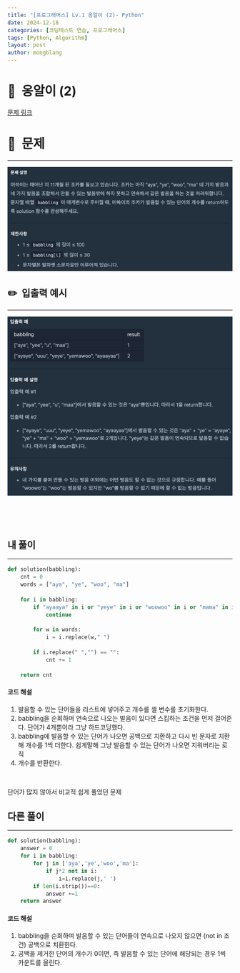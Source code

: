 ```yaml
---
title: "[프로그래머스] Lv.1 옹알이 (2)- Python"
date: 2024-12-18  
categories: [코딩테스트 연습, 프로그래머스]
tags: [Python, Algorithm]
layout: post
author: mongblang
---
```


# 📌&nbsp; **옹알이 (2)**
[문제 링크](https://school.programmers.co.kr/learn/courses/30/lessons/133499)  

# 📝&nbsp; **문제**
---
![문제](/assets/img/codingtest-post-img/PG133499-1.png)


## ✏️&nbsp; **입출력 예시**
---
![예시](/assets/img/codingtest-post-img/PG133499-2.png) 

&nbsp;  

&nbsp;   



## **내 풀이**  
--- 

```python
def solution(babbling):
    cnt = 0
    words = ["aya", "ye", "woo", "ma"]
    
    for i in babbling:
        if "ayaaya" in i or "yeye" in i or "woowoo" in i or "mama" in i:
            continue

        for w in words:
            i = i.replace(w," ")

        if i.replace(" ","") == "":
            cnt += 1
            
    return cnt
```

#### **코드 해설**  
1. 발음할 수 있는 단어들을 리스트에 넣어주고 개수를 셀 변수를 초기화한다.
2. babbling을 순회하며 연속으로 나오는 발음이 있다면 스킵하는 조건을 먼저 걸어준다. 단어가 4개뿐이라 그냥 하드코딩했다.
3. babbling에 발음할 수 있는 단어가 나오면 공백으로 치환하고 다시 빈 문자로 치환해 개수를 1씩 더한다. 쉽게말해 그냥 발음할 수 있는 단어가 나오면 지워버리는 로직
4. 개수를 반환한다. 

&nbsp;  

단어가 많지 않아서 비교적 쉽게 풀었던 문제 

## **다른 풀이**
---

```python  
def solution(babbling):
    answer = 0
    for i in babbling:
        for j in ['aya','ye','woo','ma']:
            if j*2 not in i:
                i=i.replace(j,' ')
        if len(i.strip())==0:
            answer +=1
    return answer
```

#### **코드 해설**
1. babbling을 순회하며 발음할 수 있는 단어들이 연속으로 나오지 않으면 (not in 조건) 공백으로 치환한다. 
2. 공백을 제거한 단어의 개수가 0이면, 즉 발음할 수 있는 단어에 해당되는 경우 1씩 카운트를 올린다.


&nbsp;   
&nbsp;  

